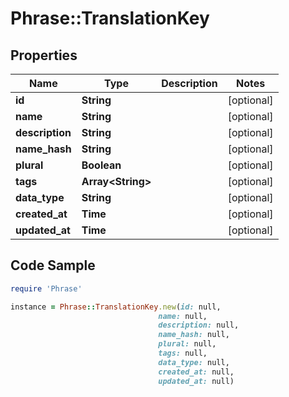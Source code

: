 # Phrase::TranslationKey

## Properties

Name | Type | Description | Notes
------------ | ------------- | ------------- | -------------
**id** | **String** |  | [optional] 
**name** | **String** |  | [optional] 
**description** | **String** |  | [optional] 
**name_hash** | **String** |  | [optional] 
**plural** | **Boolean** |  | [optional] 
**tags** | **Array&lt;String&gt;** |  | [optional] 
**data_type** | **String** |  | [optional] 
**created_at** | **Time** |  | [optional] 
**updated_at** | **Time** |  | [optional] 

## Code Sample

```ruby
require 'Phrase'

instance = Phrase::TranslationKey.new(id: null,
                                 name: null,
                                 description: null,
                                 name_hash: null,
                                 plural: null,
                                 tags: null,
                                 data_type: null,
                                 created_at: null,
                                 updated_at: null)
```


